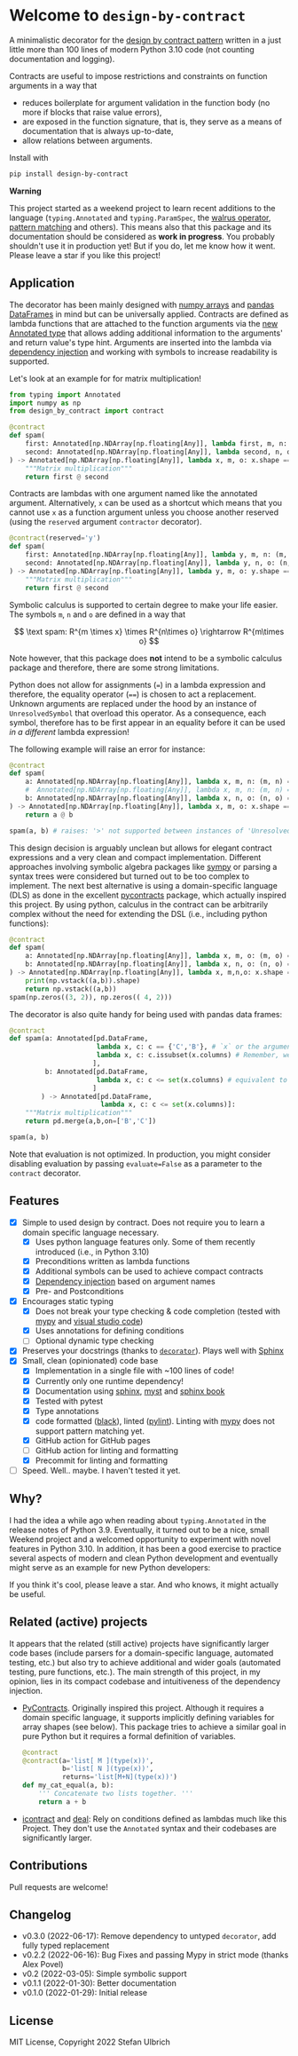 # Welcome to `design-by-contract`

A minimalistic decorator for the [design by contract pattern](https://en.wikipedia.org/wiki/Design_by_contract)
written in a just little more than 100 lines of modern Python 3.10 code (not counting documentation and logging).

Contracts are useful to impose restrictions and constraints on function arguments in a way that

* reduces boilerplate for argument validation in the function body
  (no more if blocks that raise value errors),
* are exposed in the function signature, that is, they serve as a means of documentation
  that is always up-to-date,
* allow relations between arguments.

Install with

```sh
pip install design-by-contract
```

**Warning**

This project started as a weekend project to learn recent additions to the language (`typing.Annotated` and `typing.ParamSpec`, the [walrus operator](https://www.python.org/dev/peps/pep-0572/), [pattern matching](https://www.python.org/dev/peps/pep-0636/) and others). This means also that this package and its documentation should be considered as **work in progress**.
You probably shouldn't use it in production yet! But if you do, let me know how it went. Please leave a star if you like this project!

## Application

The decorator has been mainly designed with [numpy arrays](https://numpy.org) and [pandas DataFrames](https://pandas.pydata.org/)
in mind but can be universally applied.
Contracts are defined as lambda functions that are attached to the function arguments via the
[new Annotated type](https://www.python.org/dev/peps/pep-0593/) that allows adding additional information
to the arguments' and return value's type hint. Arguments are inserted into the lambda via
[dependency injection](https://en.wikipedia.org/wiki/Dependency_injection) and working with
symbols to increase readability is supported.

Let's look at an example for for matrix multiplication!

```python
from typing import Annotated
import numpy as np
from design_by_contract import contract

@contract
def spam(
    first: Annotated[np.NDArray[np.floating[Any]], lambda first, m, n: (m, n) == first.shape], # symbols m and n represent the shape of `a`
    second: Annotated[np.NDArray[np.floating[Any]], lambda second, n, o: (n, o) == second.shape], # `b` number of columns matches the number of rows of `a`
) -> Annotated[np.NDArray[np.floating[Any]], lambda x, m, o: x.shape == (m, o)]: # `x` holds the return value. The shape of `x` must equal `x` times `o`
    """Matrix multiplication"""
    return first @ second
```

Contracts are lambdas with one argument named like the annotated argument. Alternatively, `x` can be used as a shortcut which means
that you cannot use `x` as a function argument unless you choose another reserved (using the `reserved` argument `contractor` decorator).

```python
@contract(reserved='y')
def spam(
    first: Annotated[np.NDArray[np.floating[Any]], lambda y, m, n: (m, n) == y.shape],
    second: Annotated[np.NDArray[np.floating[Any]], lambda y, n, o: (n, o) == y.shape],
) -> Annotated[np.NDArray[np.floating[Any]], lambda y, m, o: y.shape == (m, o)]:
    """Matrix multiplication"""
    return first @ second
```

Symbolic  calculus is supported to certain degree to make your life easier. The symbols `m`, `n` and `o` are defined in a way
that

$$ \text spam: R^{m \times x} \times R^{n\times o} \rightarrow R^{m\times o} $$

Note however, that this package does **not** intend to be a symbolic calculus package and therefore, there are some strong limitations.

Python does not allow for assignments (`=`) in a lambda expression and therefore,
the equality operator (`==`) is chosen to act a replacement. Unknown arguments are replaced under the hood by an instance of `UnresolvedSymbol`
that overload this operator. As a consequence, each symbol, therefore has to be first appear in an equality before it can be used *in a different* lambda expression!

The following example will raise an error for instance:

```Python
@contract
def spam(
    a: Annotated[np.NDArray[np.floating[Any]], lambda x, m, n: (m, n) == x.shape and m > 2], # you cannot "assign" and use `m` in the same lambda
    #  Annotated[np.NDArray[np.floating[Any]], lambda x, m, n: (m, n) == x.shape, lambda x, m:  m > 2] # this would work
    b: Annotated[np.NDArray[np.floating[Any]], lambda x, n, o: (n, o) == x.shape],
) -> Annotated[np.NDArray[np.floating[Any]], lambda x, m, o: x.shape == (m, o)]:
    return a @ b

spam(a, b) # raises: '>' not supported between instances of 'UnresolvedSymbol' and 'int'
```

This design decision is arguably unclean but allows for elegant contract expressions and a very clean and compact implementation.
Different approaches involving symbolic algebra packages like [sympy](https://www.sympy.org/en/index.html) or parsing a syntax trees were considered but turned out
to be too complex to implement. The next best alternative is using a domain-specific language (DLS) as done in  the excellent
[pycontracts](https://github.com/AndreaCensi/contracts) package, which
actually inspired this project. By using python, calculus in the contract can be arbitrarily
complex without the need for extending the DSL (i.e., including python functions):

```python
@contract
def spam(
    a: Annotated[np.NDArray[np.floating[Any]], lambda x, m, o: (m, o) == x.shape],
    b: Annotated[np.NDArray[np.floating[Any]], lambda x, n, o: (n, o) == x.shape],
) -> Annotated[np.NDArray[np.floating[Any]], lambda x, m,n,o: x.shape == (m+n, o)]:
    print(np.vstack((a,b)).shape)
    return np.vstack((a,b))
spam(np.zeros((3, 2)), np.zeros(( 4, 2)))
```

The decorator is also quite handy for being used with pandas data frames:

```python
@contract
def spam(a: Annotated[pd.DataFrame,
                      lambda x, c: c == {'C','B'}, # `x` or the argument name must be passed to the lambda
                      lambda x, c: c.issubset(x.columns) # Remember, we need to use two lambdas here!
                     ],
         b: Annotated[pd.DataFrame,
                      lambda x, c: c <= set(x.columns) # equivalent to `issubset` but more elegant
                     ]
        ) -> Annotated[pd.DataFrame,
                       lambda x, c: c <= set(x.columns)]:
    """Matrix multiplication"""
    return pd.merge(a,b,on=['B','C'])

spam(a, b)
```

Note that evaluation is not optimized. In production, you might consider disabling evaluation by passing
`evaluate=False` as a parameter to the `contract` decorator.

## Features

* [x] Simple to used design by contract. Does not require you to learn a domain specific language necessary.
  * [x] Uses python language features only. Some of them recently introduced (i.e., in Python 3.10)
  * [x] Preconditions written as lambda functions
  * [x] Additional symbols can be used to achieve compact contracts
  * [x] [Dependency injection](https://en.wikipedia.org/wiki/Dependency_injection) based on argument names
  * [x] Pre- and Postconditions
* [x] Encourages static typing
  * [x] Does not break your type checking & code completion (tested with [mypy](https://mypy.readthedocs.io/en/stable/) and [visual studio code](https://code.visualstudio.com/))
  * [x] Uses annotations for defining conditions
  * [ ] Optional dynamic type checking
* [x] Preserves your docstrings (thanks to [`decorator`](https://github.com/micheles/decorator)).
      Plays well with [Sphinx](https://www.sphinx-doc.org/en/master/)
* [x] Small, clean (opinionated) code base
  * [x] Implementation in a single file with ~100 lines of code!
  * [x] Currently only one runtime dependency!
  * [x] Documentation using [sphinx](https://www.sphinx-doc.org/en/master/), [myst](https://myst-parser.readthedocs.io/en/latest/index.html) and [sphinx book](https://sphinx-book-theme.readthedocs.io/en/stable/)
  * [x] Tested with pytest
  * [x] Type annotations
  * [x] code formatted ([black](https://github.com/psf/black)), linted ([pylint](https://pylint.org/)). Linting with [mypy](http://www.mypy-lang.org/) does not support pattern matching yet.
  * [x] GitHub action for GitHub pages
  * [ ] GitHub action for linting and formatting
  * [x] Precommit for linting and formatting
* [ ] Speed. Well.. maybe. I haven't tested it yet.

## Why?

I had the idea a while ago when reading about `typing.Annotated` in the release notes of Python 3.9.
Eventually, it turned out to be a nice, small Weekend project and a welcomed
opportunity to experiment with novel features in Python 3.10.
In addition, it has been a good exercise to practice several aspects of modern and clean Python development and eventually
might serve as an example for new Python developers:

If you think it's cool, please leave a star. And who knows, it might actually be useful.

## Related (active) projects

It appears that the related (still active) projects have significantly larger code bases
(include parsers for a domain-specific language, automated testing, etc.) but also try to achieve
additional and wider goals (automated testing, pure functions, etc.). The main strength
of this project, in my opinion, lies in its compact codebase and intuitiveness of the
dependency injection.

* [PyContracts](https://github.com/AndreaCensi/contracts).
  Originally inspired this project. Although it requires a domain specific language, it supports implicitly defining variables for array shapes (see below). This package tries to achieve
  a similar goal in pure Python but it requires a formal definition of variables.

  ```python
  @contract
  @contract(a='list[ M ](type(x))',
            b='list[ N ](type(x))',
            returns='list[M+N](type(x))')
  def my_cat_equal(a, b):
      ''' Concatenate two lists together. '''
      return a + b
  ```

* [icontract](https://github.com/Parquery/icontract) and [deal](https://github.com/life4/deal):
  Rely on conditions defined as lambdas much like this Project. They don't use the `Annotated` syntax
  and their codebases are significantly larger.

## Contributions

Pull requests are welcome!

## Changelog

* v0.3.0 (2022-06-17): Remove dependency to untyped `decorator`, add fully typed replacement
* v0.2.2 (2022-06-16): Bug Fixes and passing Mypy in strict mode (thanks Alex Povel)
* v0.2 (2022-03-05): Simple symbolic support
* v0.1.1 (2022-01-30): Better documentation
* v0.1.0 (2022-01-29): Initial release

## License

MIT License, Copyright 2022 Stefan Ulbrich
